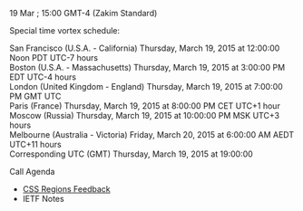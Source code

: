19 Mar ; 15:00 GMT-4 (Zakim Standard)

Special time vortex schedule:

San Francisco (U.S.A. - California)	Thursday, March 19, 2015 at 12:00:00 Noon	PDT	UTC-7 hours  
Boston (U.S.A. - Massachusetts)	Thursday, March 19, 2015 at 3:00:00 PM	EDT	UTC-4 hours  
London (United Kingdom - England)	Thursday, March 19, 2015 at 7:00:00 PM	GMT	UTC  
Paris (France)	Thursday, March 19, 2015 at 8:00:00 PM	CET	UTC+1 hour  
Moscow (Russia)	Thursday, March 19, 2015 at 10:00:00 PM	MSK	UTC+3 hours  
Melbourne (Australia - Victoria)	Friday, March 20, 2015 at 6:00:00 AM	AEDT	UTC+11 hours  
Corresponding UTC (GMT)	Thursday, March 19, 2015 at 19:00:00  

Call Agenda  

* [CSS Regions Feedback](https://github.com/w3ctag/spec-reviews/blob/master/2015/01/CSS%20Regions.md)
* IETF Notes
